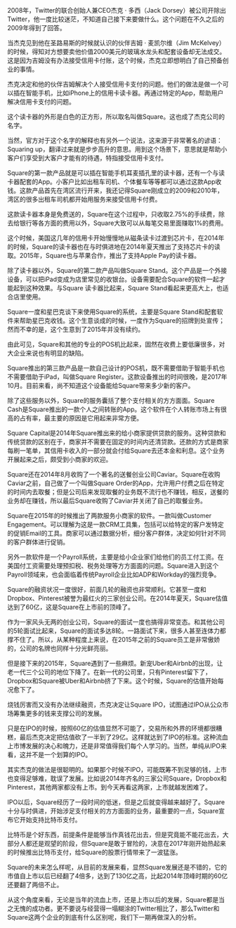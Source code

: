 2008年，Twitter的联合创始人兼CEO杰克 · 多西（Jack Dorsey）被公司开除出Twitter，他一度比较迷茫，不知道自己接下来要做什么。这个问题在不久之后的2009年得到了回答。

当杰克见到他在圣路易斯的时候就认识的伙伴吉姆 · 麦凯尔维（Jim McKelvey）的时候，得知对方想要卖他价值2000美元的玻璃水龙头和配套设备却无法成交。这是因为吉姆没有办法接受信用卡付账，这个时候，杰克立即想明白了自己预备创业的事情。

杰克决定和他的伙伴吉姆解决个人接受信用卡支付的问题。他们的做法是做一个可以插在智能手机，比如iPhone上的信用卡读卡器。再通过特定的App，帮助用户解决信用卡支付的问题。

这个读卡器的外形是白色的正方形，所以取名叫做Square。这也成了杰克公司的名字。

当然，官方对于这个名字的解释也有另外一个说法，这来源于非常著名的谚语：Squaring up，翻译过来就是步步高升的意思。用到这个场景下，意思就是帮助小客户们享受到大客户才能有的待遇，特指接受信用卡支付。

Square的第一款产品就是可以插在智能手机耳麦插孔里的读卡器，还有一个与读卡器配套的App。小客户比如出租车司机、个体餐车等等都可以通过这款App收钱。这款产品首先在湾区流行开来，我还记得Square刚成立的2009和2010年，湾区的很多出租车司机都开始用服务来接受信用卡付费。

这款读卡器本身是免费送的，Square在这个过程中，只收取2.75%的手续费，除去给银行等各方面的费用以外，Square大致可以从每笔交易里面赚取1%的费用。

这个时候，美国这几年的信用卡开始慢慢地从磁条读卡过渡到芯片卡，在2014年的时候，Square的读卡器也在与时俱进地在2014年夏天推出了支持芯片卡的读取。2015年，Square也与苹果合作，推出了支持Apple Pay的读卡器。

除了读卡器以外，Square的第二款产品叫做Square Stand。这个产品是一个外接设备，可以把iPad变成为店里常见的收银台。设备需要配合Square的软件一起才能起到这种效果。与Square 读卡器比起来，Square Stand看起来更高大上，也适合店里使用。

Square一度和星巴克谈下来使用Square的系统，主要是Square Stand和配套软件来帮助星巴克收钱。这个生意谈成的时候，一度作为Square的招牌到处宣传；然而不幸的是，这个生意到了2015年并没有续约。

由此可见，Square和其他的专业的POS机比起来，固然在收费上要低廉很多，对大企业来说也有明显的缺陷。

Square推出的第三款产品是一款自己设计的POS机，既不需要借助于智能手机也不需要借助于iPad，叫做Square Register。这款设备推出的时间很晚，是2017年10月。目前来看，尚不知道这个设备能给Square带来多少新的客户。

除了这些服务以外，Square的服务囊括了整个支付相关的方方面面。Square Cash是Square推出的一款个人之间转账的App。这个软件在个人转账市场上有很高的占有率，最主要的原因是它用起来非常方便。

Square Capital是2014年Square推出来的给小商家提供贷款的服务。这种贷款和传统贷款的区别在于，商家并不需要在固定的时间内还清贷款。还款的方式是商家每刷一笔单，其信用卡收入的一部分就会付给Square去还本金和利息。这个业务开展起来之后，颇受到小商家的欢迎。

Square还在2014年8月收购了一个著名的送餐创业公司Caviar。Square在收购Caviar之前，自己做了一个叫做Square Order的App，允许用户付费之后在特定的时间内去取餐；但是公司后来发现取餐的业务既不流行也不赚钱，相反，送餐的业务却在赚钱，所以最后Square收购了Caviar并关闭了自己的取餐业务。

Square在2015年的时候推出了两款服务小商家的软件。一款叫做Customer Engagement。可以理解为这是一款CRM工具集，包括可以给特定的客户发特定的促销Email的工具。商家可以通过数据分析，细分客户群体，决定如何针对不同的客户群体进行促销。

另外一款软件是一个Payroll系统，主要是给小企业家们给他们的员工付工资。在美国付工资需要处理预扣税、税务处理等方方面面的问题。Square进入到这个Payroll领域来，也会面临着传统Payroll企业比如ADP和Workday的强烈竞争。

Square的融资状况一度很好，前面几轮的融资也非常顺利。它甚至一度和Dropbox、Pinterest被誉为最红火的三家创业公司。在2014年夏天，Square估值达到了60亿，这是Square在上市前的顶峰了。

作为一家风头无两的创业公司，Square的面试一度也搞得非常变态。和其他公司的5轮面试比起来，Square的面试多达8轮。一路面试下来，很多人甚至连体力都撑不住了。所以，从某种程度上来说，在2015年之前的Square员工是非常傲娇的，公司的名牌也同样十分光鲜亮丽。

但是接下来的2015年，Square遇到了一些麻烦。新宠Uber和Airbnb的出现，让老一代三个公司的地位下降了。在新一代的公司里，只有Pinterest留下了，Dropbox和Square被Uber和Airbnb挤了下来。这个时候，Square的估值开始每况愈下了。

烧钱厉害而又没有办法继续融资，杰克决定让Square IPO，试图通过IPO从公众市场筹集更多的钱来支撑公司的发展。

只是在IPO的时候，按照60亿的估值显然不可能了，交易所和外界的环境都很糟糕，最后杰克决定把估值砍了一半到了29亿。这样就达到了IPO的标准。这种流血上市博发展的决心和魄力，还是非常值得我们每个人学习的。当然，单纯从IPO来看，这并不是一个划算的IPO。

其实杰克的做法是很聪明的。如果那个时候不IPO，可能既筹不到足够的钱，上市也变得足够难，耽误了发展。比如说2014年齐名的三家公司Square，Dropbox和Pinterest，其他两家都没有上市。到今天再看这两家，上市就越发困难了。

IPO以后，Square经历了一段时间的低迷，但是之后就变得越来越好了。Square十分与时俱进，开始涉足支付相关的方方面面的业务，最重要的一点，Square宣布它开始支持比特币支付。

比特币是个好东西，前提条件是能够当作真钱花出去，但是究竟能不能花出去，大部分人都还是观望的阶段，但Square是敢于冒险的，决意在2017年刚开始热起来的时候推出比特币支付，给Square的股票行情带来了一波猛涨。

Square的未来怎么样呢，从目前的发展来看，显然Square发展还是不错的，它的市值自上市以后已经翻了4倍多，达到了130亿之高，比起2014年顶峰时期的60亿还要翻了两倍不止。

从这个角度来看，无论是当年的流血上市，还是上市以后的发展，Square都是当之无愧的成功者。更不要说与经营得一塌糊涂的Twitter相比了，那么Twitter和Square这两个企业的到底有什么区别呢，我们下一期再做深入的分析。
